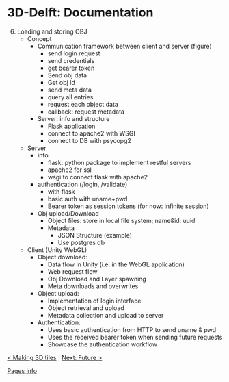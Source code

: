 # 3D-Delft: Documentation 

6. Loading and storing OBJ
    - Concept
        - Communication framework between client and server (figure)
            - send login request
            - send credentials
            - get bearer token
            - Send obj data
            - Get obj Id
            - send meta data
            - query all entries
            - request each object data
            - callback: request metadata
        - Server: info and structure
            - Flask application
            - connect to apache2 with WSGI
            - connect to DB with psycopg2
    - Server
        - info
            - flask: python package to implement restful servers
            - apache2 for ssl
            - wsgi to connect flask with apache2
        - authentication (/login, /validate)
            - with flask
            - basic auth with uname+pwd
            - Bearer token as session tokens (for now: infinite session)
        - Obj upload/Download
            - Object files: store in local file system; name&id: uuid
            - Metadata
                - JSON Structure (example)
                - Use postgres db
    - Client (Unity WebGL)
        - Object download:
            - Data flow in Unity (i.e. in the WebGL application)
            - Web request flow
            - Obj Download and Layer spawning
            - Meta downloads and overwrites
        - Object upload:
            - Implementation of login interface
            - Object retrieval and upload
            - Metadata collection and upload to server
        - Authentication:
            - Uses basic authentication from HTTP to send uname & pwd
            - Uses the received bearer token when sending future requests
            - Showcase the authentication workflow

[< Making 3D tiles](./making-3D-tiles.md) | [Next: Future >](./future.md)

[Pages info](./pages/example/pages.md)